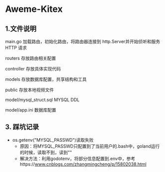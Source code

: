 # Aweme-Kitex
## 1.文件说明

main.go                     加载路由，初始化路由，将路由器连接到 http.Server并开始侦听和服务 HTTP 请求

routers                     存放路由相关配置

controller                  存放具体实现代码

models                      存放数据库配置，共享结构和工具

public                      存放本地视频文件


model/mysql_struct.sql      MYSQL DDL

model/app.ini               数据库配置


## 3. 踩坑记录
- os.getenv("MYSQL_PASSWD")读取失败
  - 原因：将MYSQL_PASSWD只配置到了当前用户的.bash中，goland运行的时候，读取不到，读到""
  - 解决方法：利用godotenv，将部分信息配置到.env中，参考https://www.cnblogs.com/zhangmingcheng/p/15802038.html
  